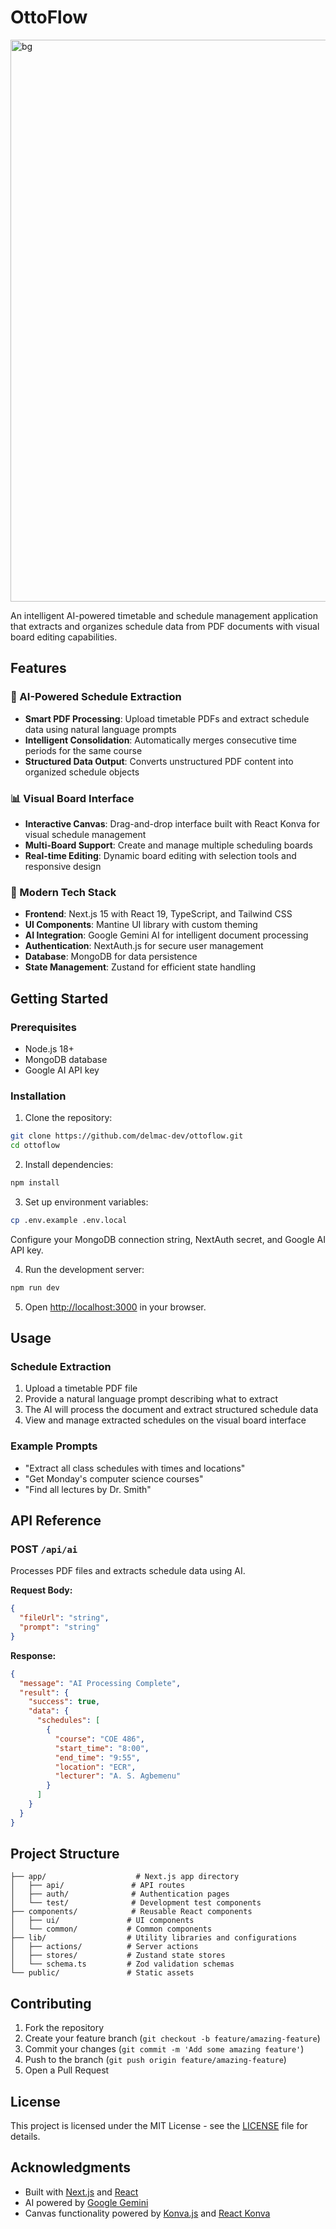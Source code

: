 # OttoFlow

<img width="1599" height="899" alt="bg" src="https://github.com/user-attachments/assets/3589bce8-b47d-4b81-a77b-29972c40e027" />


An intelligent AI-powered timetable and schedule management application that extracts and organizes schedule data from PDF documents with visual board editing capabilities.

## Features

### 🤖 AI-Powered Schedule Extraction
- **Smart PDF Processing**: Upload timetable PDFs and extract schedule data using natural language prompts
- **Intelligent Consolidation**: Automatically merges consecutive time periods for the same course
- **Structured Data Output**: Converts unstructured PDF content into organized schedule objects

### 📊 Visual Board Interface
- **Interactive Canvas**: Drag-and-drop interface built with React Konva for visual schedule management
- **Multi-Board Support**: Create and manage multiple scheduling boards
- **Real-time Editing**: Dynamic board editing with selection tools and responsive design

### 🔧 Modern Tech Stack
- **Frontend**: Next.js 15 with React 19, TypeScript, and Tailwind CSS
- **UI Components**: Mantine UI library with custom theming
- **AI Integration**: Google Gemini AI for intelligent document processing
- **Authentication**: NextAuth.js for secure user management
- **Database**: MongoDB for data persistence
- **State Management**: Zustand for efficient state handling

## Getting Started

### Prerequisites
- Node.js 18+ 
- MongoDB database
- Google AI API key

### Installation

1. Clone the repository:
```bash
git clone https://github.com/delmac-dev/ottoflow.git
cd ottoflow
```

2. Install dependencies:
```bash
npm install
```

3. Set up environment variables:
```bash
cp .env.example .env.local
```
Configure your MongoDB connection string, NextAuth secret, and Google AI API key.

4. Run the development server:
```bash
npm run dev
```

5. Open [http://localhost:3000](http://localhost:3000) in your browser.

## Usage

### Schedule Extraction
1. Upload a timetable PDF file
2. Provide a natural language prompt describing what to extract
3. The AI will process the document and extract structured schedule data
4. View and manage extracted schedules on the visual board interface

### Example Prompts
- "Extract all class schedules with times and locations"
- "Get Monday's computer science courses"
- "Find all lectures by Dr. Smith"

## API Reference

### POST `/api/ai`
Processes PDF files and extracts schedule data using AI.

**Request Body:**
```json
{
  "fileUrl": "string",
  "prompt": "string"
}
```

**Response:**
```json
{
  "message": "AI Processing Complete",
  "result": {
    "success": true,
    "data": {
      "schedules": [
        {
          "course": "COE 486",
          "start_time": "8:00",
          "end_time": "9:55",
          "location": "ECR",
          "lecturer": "A. S. Agbemenu"
        }
      ]
    }
  }
}
```

## Project Structure

```
├── app/                    # Next.js app directory
│   ├── api/               # API routes
│   ├── auth/              # Authentication pages
│   └── test/              # Development test components
├── components/            # Reusable React components
│   ├── ui/               # UI components
│   └── common/           # Common components
├── lib/                  # Utility libraries and configurations
│   ├── actions/          # Server actions
│   ├── stores/           # Zustand state stores
│   └── schema.ts         # Zod validation schemas
└── public/               # Static assets
```

## Contributing

1. Fork the repository
2. Create your feature branch (`git checkout -b feature/amazing-feature`)
3. Commit your changes (`git commit -m 'Add some amazing feature'`)
4. Push to the branch (`git push origin feature/amazing-feature`)
5. Open a Pull Request

## License

This project is licensed under the MIT License - see the [LICENSE](LICENSE) file for details.

## Acknowledgments

- Built with [Next.js](https://nextjs.org/) and [React](https://reactjs.org/)
- AI powered by [Google Gemini](https://ai.google.dev/)
- Canvas functionality powered by [Konva.js](https://konvajs.org/) and [React Konva](https://github.com/konvajs/react-konva)

